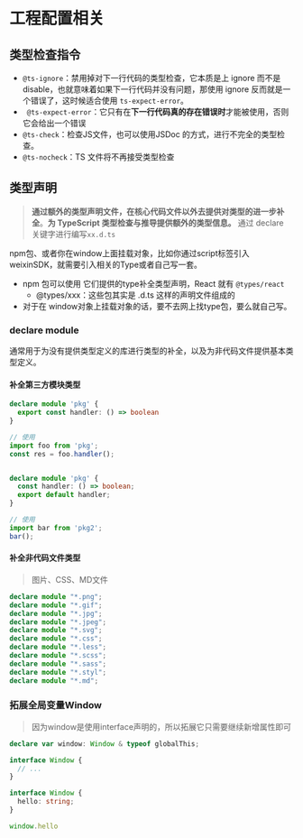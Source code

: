 # 工程配置相关

## 类型检查指令

- `@ts-ignore`：禁用掉对下一行代码的类型检查，它本质是上 ignore 而不是 disable，也就意味着如果下一行代码并没有问题，那使用 ignore 反而就是一个错误了，这时候适合使用 `ts-expect-error`。
- ` @ts-expect-error`：它只有在**下一行代码真的存在错误时**才能被使用，否则它会给出一个错误
- `@ts-check`：检查JS文件，也可以使用JSDoc 的方式，进行不完全的类型检查。
- `@ts-nocheck`：TS 文件将不再接受类型检查



## 类型声明

> **通过额外的类型声明文件，在核心代码文件以外去提供对类型的进一步补全**。**为 TypeScript 类型检查与推导提供额外的类型信息。** 通过 declare 关键字进行编写`xx.d.ts`

npm包、或者你在window上面挂载对象，比如你通过script标签引入weixinSDK，就需要引入相关的Type或者自己写一套。

- npm 包可以使用 它们提供的type补全类型声明，React 就有 `@types/react`
  - @types/xxx：这些包其实是 .d.ts 这样的声明文件组成的
- 对于在 window对象上挂载对象的话，要不去网上找type包，要么就自己写。

### declare module

通常用于为没有提供类型定义的库进行类型的补全，以及为非代码文件提供基本类型定义。

#### 补全第三方模块类型

```ts
declare module 'pkg' {
  export const handler: () => boolean
}

// 使用
import foo from 'pkg';
const res = foo.handler();


declare module 'pkg' {
  const handler: () => boolean;
  export default handler;
}

// 使用
import bar from 'pkg2';
bar();
```

#### 补全非代码文件类型

> 图片、CSS、MD文件

```ts
declare module "*.png";
declare module "*.gif";
declare module "*.jpg";
declare module "*.jpeg";
declare module "*.svg";
declare module "*.css";
declare module "*.less";
declare module "*.scss";
declare module "*.sass";
declare module "*.styl";
declare module "*.md";
```

### 拓展全局变量Window

> 因为window是使用interface声明的，所以拓展它只需要继续新增属性即可

```ts
declare var window: Window & typeof globalThis;

interface Window {
  // ...
}

interface Window {
  hello: string;
}

window.hello
```

